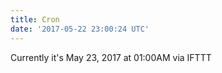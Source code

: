 ```yaml
---
title: Cron
date: '2017-05-22 23:00:24 UTC'
---
```


Currently it's May 23, 2017 at 01:00AM
via IFTTT
